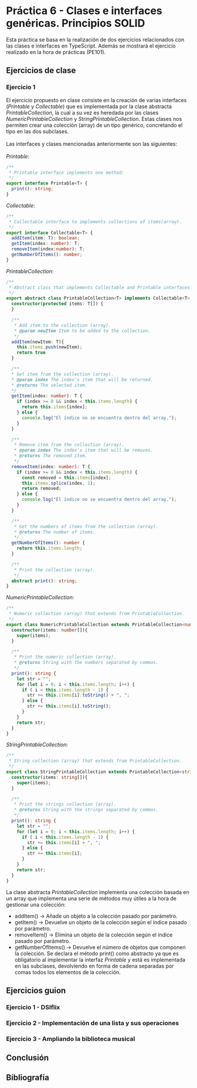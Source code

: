 # Práctica 6 - Clases e interfaces genéricas. Principios SOLID
Esta práctica se basa en la realización de dos ejercicios relacionados con las clases e interfaces en TypeScript. Además se mostrará el ejercicio realizado en la hora de prácticas (PE101).
## Ejercicios de clase
### Ejercicio 1
El ejercicio propuesto en clase consiste en la creación de varias interfaces (_Printable_ y _Collectable_) que es implementada por la clase abstracta _PrintableCollection_, la cual a su vez es heredada por las clases _NumericPrintableCollection_ y _StringPrintableCollection_. Estas clases nos permiten crear una colección (array) de un tipo genérico, concretando el tipo en las dos subclases.
\
\
Las interfaces y clases mencionadas anteriormente son las siguientes:
\
\
_Printable_:
```TypeScript
/**
 * Printable interface implements one method: 
 */
export interface Printable<T> {
  print(): string;
}
```
_Collectable_:
```TypeScript
/**
 * Collectable interface to implements collections of items(array).
 */
export interface Collectable<T> {
  addItem(item: T): boolean;
  getItem(index: number): T;
  removeItem(index:number): T;
  getNumberOfItems(): number;
}
```
_PrintableCollection_:
```TypeScript
/**
 * Abstract class that implements Collectable and Printable interfaces. Represents an items collections.
 */
export abstract class PrintableCollection<T> implements Collectable<T>, Printable<T> {
  constructor(protected items: T[]) {
  }

  /**
   * Add item to the collection (array).
   * @param newItem Item to be added to the collection.
   */
  addItem(newItem: T){
    this.items.push(newItem);
    return true
  }

  /**
  * Get item from the collection (array).
  * @param index The index's item that will be returned.
  * @returns The selected item.
  */
  getItem(index: number): T {
    if (index >= 0 && index < this.items.length) {
      return this.items[index];
    } else {
      console.log("El índice no se encuentra dentro del array.");
    }
  }

  /**
   * Remove item from the collection (array).
   * @param index The index's item that will be removes.
   * @returns The removed item.
   */
  removeItem(index: number): T {
    if (index >= 0 && index < this.items.length) {
      const removed = this.items[index];
      this.items.splice(index, 1);
      return removed;
    } else {
      console.log("El índice no se encuentra dentro del array.");
    }
  }

  /**
   * Get the numbers of items from the collection (array).
   * @returns The number of items.
   */
  getNumberOfItems(): number {
    return this.items.length;
  }

  /**
   * Print the collection (array).
   */
  abstract print(): string;
}
```
_NumericPrintableCollection_:
```TypeScript
/**
 * Numeric collection (array) that extends from PrintableCollection.
 */
export class NumericPrintableCollection extends PrintableCollection<number> {
  constructor(items: number[]){
    super(items);
  }

  /**
   * Print the numeric collection (array).
   * @returns String with the numbers separated by commas.
   */
  print(): string {
    let str = "";
    for (let i = 0; i < this.items.length; i++) {
      if ( i < this.items.length - 1) {
        str += this.items[i].toString() + ", ";   
      } else {
        str += this.items[i].toString();   
      }         
    }
    return str;
  }
}
```
_StringPrintableCollection_:
```TypeScript
/**
 * String collection (array) that extends from PrintableCollection.
 */
export class StringPrintableCollection extends PrintableCollection<string> {
  constructor(items: string[]){
    super(items);
  }

  /**
   * Print the strings collection (array).
   * @returns String with the strings separated by commas.
   */
  print(): string {
    let str = "";
    for (let i = 0; i < this.items.length; i++) {
      if ( i < this.items.length - 1) {
        str += this.items[i] + ", ";   
      } else {
        str += this.items[i];   
      }         
    }
    return str;
  }
}
```
La clase abstracta _PrintableCollection_ implementa una colección basada en un array que implementa una serie de métodos muy útiles a la hora de gestionar una colección:
* addItem() -> Añade un objeto a la colección pasado por parámetro.
* getItem() -> Devuelve un objeto de la colección según el índice pasado por parámetro.
* removeItem() -> Elimina un objeto de la colección según el índice pasado por parámetro.
* getNumberOfItems() -> Devuelve el número de objetos que componen la colección.
Se declara el método print() como abstracto ya que es obligatorio al implementar la interfaz _Printable_ y está es implementada en las subclases, devolviendo en forma de cadena separadas por comas todos los elementos de la colección.
## Ejercicios guion
### Ejercicio 1 - DSIflix
### Ejercicio 2 - Implementación de una lista y sus operaciones
### Ejercicio 3 - Ampliando la biblioteca musical
## Conclusión
## Bibliografía